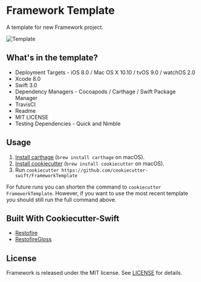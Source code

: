 # Framework Template

A template for new Framework project.

![Template](http://i.imgur.com/f6elUWD.png)

## What's in the template?

- Deployment Targets - iOS 8.0 / Mac OS X 10.10 / tvOS 9.0 / watchOS 2.0
- Xcode 8.0
- Swift 3.0
- Dependency Managers - Cocoapods / Carthage / Swift Package Manager
- TravisCI
- Readme
- MIT LICENSE
- Testing Dependencies - Quick and Nimble

## Usage


1. [Install carthage][carthage] (`brew install carthage` on
   macOS).
2. [Install cookiecutter][cookiecutter] (`brew install cookiecutter` on
   macOS).
3. Run `cookiecutter https://github.com/cookiecutter-swift/FrameworkTemplate`

[carthage]: https://github.com/Carthage/Carthage
[cookiecutter]: http://cookiecutter.readthedocs.org/en/latest/installation.html

For future runs you can shorten the command to `cookiecutter FrameworkTemplate`.
However, if you want to use the most recent template you should still run the full command above.

## Built With Cookiecutter-Swift

- [Restofire](http://github.com/Restofire/Restofire)
- [RestofireGloss](http://github.com/Restofire/RestofireGloss)

## License

Framework is released under the MIT license. See [LICENSE](https://github.com/cookiecutter-swift/Framework/blob/master/LICENSE) for details.
